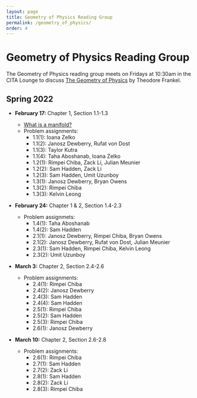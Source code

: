 ```yaml
---
layout: page
title: Geometry of Physics Reading Group
permalink: /geometry_of_physics/
order: 4
---
```


Geometry of Physics Reading Group
=================================


The Geometry of Physics reading group meets on Fridays at 10:30am in the CITA Lounge to discuss [The Geometry of Physics][geomBook] by Theodore Frankel.

Spring 2022
-----------

- **February 17:** Chapter 1, Section 1.1-1.3
	- [What is a manifold?][manifold]
	- Problem assignments:
		- 1.1(1): Ioana Zelko
		- 1.1(2): Janosz Dewberry, Rufat von Dost
		- 1.1(3): Taylor Kutra
		- 1.1(4): Taha Aboshanab, Ioana Zelko
		- 1.2(1): Rimpei Chiba, Zack Li, Julian Meunier
		- 1.2(2): Sam Hadden, Zack Li
		- 1.2(3): Sam Hadden, Umit Uzunboy
		- 1.3(1): Janosz Dewberry, Bryan Owens
		- 1.3(2): Rimpei Chiba
		- 1.3(3): Kelvin Leong

- **February 24:** Chapter 1 & 2, Section 1.4-2.3
	- Problem assignmets:
		- 1.4(1): Taha Aboshanab
		- 1.4(2): Sam Hadden
		- 2.1(1): Janosz Dewberry, Rimpei Chiba, Bryan Owens
		- 2.1(2): Janosz Dewberry, Rufat von Dost, Julian Meunier
		- 2.3(1): Sam Hadden, Rimpei Chiba, Kelvin Leong
		- 2.3(2): Umit Uzunboy

- **March 3:** Chapter 2, Section 2.4-2.6
	- Problem assignments:
		- 2.4(1): Rimpei Chiba
		- 2.4(2): Janosz Dewberry
		- 2.4(3): Sam Hadden
		- 2.4(4): Sam Hadden
		- 2.5(1): Rimpei Chiba
		- 2.5(2): Sam Hadden
		- 2.5(3): Rimpei Chiba
		- 2.6(1): Janosz Dewberry

- **March 10:** Chapter 2, Section 2.6-2.8
	- Problem assignments:
		- 2.6(1): Rimpei Chiba
		- 2.7(1): Sam Hadden
		- 2.7(2): Zack Li
		- 2.8(1): Sam Hadden
		- 2.8(2): Zack Li
		- 2.8(3): Rimpei Chiba


[geomBook]: https://www.cambridge.org/core/books/geometry-of-physics/94894F70DB22055BD7BC2B84C135ABAF
[manifold]: https://www.youtube.com/watch?v=zIjBArHTPZ4&ab_channel=GeometryForPhysicists
